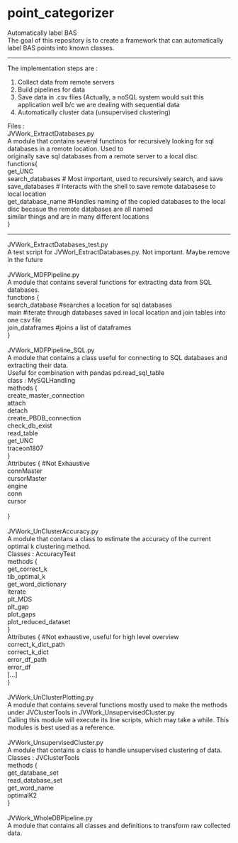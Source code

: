# point_categorizer
Automatically label BAS <br/>
The goal of this repository is to create a framework that can automatically label BAS points into known classes. <br/>
***
The implementation steps are : <br/>
1) Collect data from remote servers <br/>
2) Build pipelines for data <br/>
3) Save data in .csv files (Actually, a noSQL system would suit this application well b/c we are dealing with sequential data <br/>
4) Automatically cluster data (unsupervised clustering) <br/>

Files : <br/>
JVWork_ExtractDatabases.py <br/>
 A module that contains several functinos for recursively looking for sql databases in a remote location. Used to  <br/>
 originally save sql databases from a remote server to a local disc.  <br/>
 functions{  <br/>
 get_UNC  <br/>
 search_databases # Most important, used to recursively search, and save  <br/>
 save_databases # Interacts with the shell to save remote databasese to local location  <br/>
 get_database_name #Handles naming of the copied databases to the local disc becasue the remote databases are all named  <br/>
  similar things and are in many different locations  <br/>
  }  
***
JVWork_ExtractDatabases_test.py <br/>
  A test script for JVWorl_ExtractDatabases.py. Not important. Maybe remove in the future <br/>
<br/>
JVWork_MDFPipeline.py <br/>
  A module that contains several functions for extracting data from SQL databases. <br/>
  functions { <br/>
  search_database #searches a location for sql databases <br/>
  main #iterate through databases saved in local location and join tables into one csv file <br/>
  join_dataframes #joins a list of dataframes <br/>
  } <br/>
<br/>
JVWork_MDFPipeline_SQL.py <br/>
  A module that contains a class useful for connecting to SQL databases and extracting their data. <br/>
  Useful for combination with pandas pd.read_sql_table <br/>
  class : MySQLHandling <br/>
  methods { <br/>
  create_master_connection <br/>
  attach <br/>
  detach <br/>
  create_PBDB_connection <br/>
  check_db_exist <br/>
  read_table <br/>
  get_UNC <br/>
  traceon1807 <br/>
  } <br/>
  Attributes { #Not Exhaustive <br/>
  connMaster <br/>
  cursorMaster <br/>
  engine <br/>
  conn <br/>
  cursor <br/>
   <br/>
  } <br/>
<br/>
JVWork_UnClusterAccuracy.py <br/>
  A module that contans a class to estimate the accuracy of the current optimal k clustering method. <br/>
  Classes : AccuracyTest <br/>
    methods { <br/>
    get_correct_k <br/>
    tib_optimal_k <br/>
    get_word_dictionary <br/>
    iterate <br/>
    plt_MDS <br/>
    plt_gap <br/>
    plot_gaps <br/>
    plot_reduced_dataset <br/>
    } <br/>
    Attributes { #Not exhaustive, useful for high level overview <br/>
    correct_k_dict_path <br/>
    correct_k_dict <br/>
    error_df_path <br/>
    error_df <br/>
    [...] <br/>
    } <br/>
<br/>
JVWork_UnClusterPlotting.py  <br/>
  A module that contains several functions mostly used to make the methods under JVClusterTools in JVWork_UnsupervisedCluster.py <br/>
  Calling this module will execute its line scripts, which may take a while.  This modules is best used as a reference. <br/>
<br/>
JVWork_UnsupervisedCluster.py  <br/>
  A module that contains a class to handle unsupervised clustering of data. <br/>
  Classes : JVClusterTools <br/>
    methods { <br/>
    get_database_set <br/>
    read_database_set <br/>
    get_word_name <br/>
    optimalK2 <br/>
    } <br/>
<br/>
JVWork_WholeDBPipeline.py <br/>
  A module that contains all classes and definitions to transform raw collected data. <br/>
